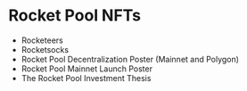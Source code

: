 # Rocket Pool NFTs

- Rocketeers
- Rocketsocks
- Rocket Pool Decentralization Poster (Mainnet and Polygon)
- Rocket Pool Mainnet Launch Poster
- The Rocket Pool Investment Thesis
